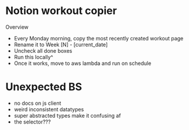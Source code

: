
# Notion workout copier

Overview

- Every Monday morning, copy the most recently created workout page
- Rename it to Week [N] - [current_date]
- Uncheck all done boxes
- Run this locally^
- Once it works, move to aws lambda and run on schedule

# Unexpected BS
- no docs on js client
- weird inconsistent datatypes
- super abstracted types make it confusing af
- the selector???